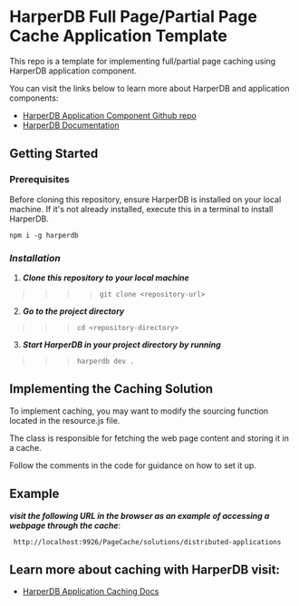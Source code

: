 # HarperDB Full Page/Partial Page Cache Application Template

This repo is a template for implementing full/partial page caching using HarperDB application component.

You can visit the links below to learn more about HarperDB and application components:

- [HarperDB Application Component Github repo](https://github.com/HarperDB/application-template)
- [HarperDB Documentation](https://docs.harperdb.io/docs/developers/applications)



## Getting Started

### Prerequisites

Before cloning this repository, ensure HarperDB is installed on your local machine. If it's not already installed,
execute this in a terminal to install HarperDB.

```npm i -g harperdb``` 


### ***Installation***

1. ***Clone this repository to your local machine***


>>>> ```git clone <repository-url>```

2. ***Go to the project directory***

>>>```cd <repository-directory>```

3. ***Start HarperDB in your project directory by running*** 

>>>```harperdb dev .```


## Implementing the Caching Solution

To implement caching, you may want to modify the sourcing function located in the resource.js file. 

The class is responsible for fetching the web page content and storing it in a cache.

Follow the comments in the code for guidance on how to set it up.



## Example
    
***visit the following URL in the browser as an example of accessing a webpage through the cache***: 

``` http://localhost:9926/PageCache/solutions/distributed-applications```



## Learn more about caching with HarperDB visit:

- [HarperDB Application Caching Docs](https://docs.harperdb.io/docs/developers/applications/caching)










